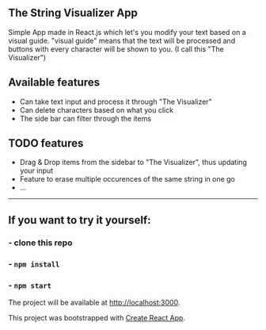 ## The String Visualizer App
Simple App made in React.js which let's you modify your text based on a visual guide.
"visual guide" means that the text will be processed and buttons with every character will be shown to you. (I call this "The Visualizer")
## Available features
- Can take text input and process it through "The Visualizer"
- Can delete characters based on what you click
- The side bar can filter through the items
## TODO features
- Drag & Drop items from the sidebar to "The Visualizer", thus updating your input
- Feature to erase multiple occurences of the same string in one go
- ...
---
## If you want to try it yourself:
### - clone this repo
### - `npm install`
### - `npm start`
The project will be available at [http://localhost:3000](http://localhost:3000).

This project was bootstrapped with [Create React App](https://github.com/facebook/create-react-app).